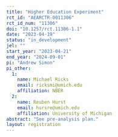 ```yaml
---
title: "Higher Education Experiment"
rct_id: "AEARCTR-0011306"
rct_id_num: "11306"
doi: "10.1257/rct.11306-1.1"
date: "2023-04-19"
status: "in_development"
jel: ""
start_year: "2023-04-21"
end_year: "2024-09-01"
pi: "Andrew Simon"
pi_other:
  1:
    name: Michael Ricks
    email: ricksmi@umich.edu
    affiliation: NBER
  2:
    name: Reuben Hurst
    email: hursre@umich.edu
    affiliation: University of Michigan
abstract: "See pre-analysis plan."
layout: registration
---
```


